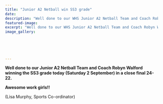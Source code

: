 ```yaml
---
title: "Junior A2 Netball win SS3 grade"
date: 
description: "Well done to our WHS Junior A2 Netball Team and Coach Robyn Walford winning the SS3 grade today..."
featured-image: 
excerpt: "Well done to our WHS Junior A2 Netball Team and Coach Robyn Walford winning the SS3 grade today (Saturday 2 September) in a close final 24-22."
image_gallery:
	
	
	
	
	
---
```


<p><strong>Well done to our Junior A2 Netball Team and Coach Robyn Walford winning the SS3 grade today (Saturday 2 September) in a close final 24-22.</strong></p>
<p><strong>Awesome work girls!!</strong></p>
<p><span>(Lisa Murphy, Sports Co-ordinator)</span></p>


